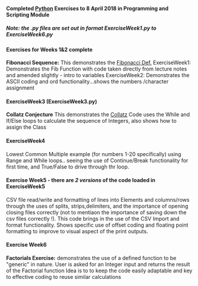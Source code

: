 #### Completed [Python](https://www.python.org/) Exercises to 8 April 2018 in Programming and Scripting Module
##### Note: the .py files are set out in format **ExerciseWeek1.py to ExerciseWeek6.py**


#### Exercises for Weeks 1&2 complete
**Fibonacci Sequence:** This demonstrates the [Fibonacci Def.](https://en.wikipedia.org/wiki/Fibonacci_number)
ExerciseWeek1: Demonstrates the Fib Function with code taken directly from lecture notes and amended slightly - intro to variables
ExerciseWeek2: Demonstrates the ASCII coding and ord functionality...shows the numbers /character assignment



#### ExerciseWeek3 (ExerciseWeek3.py)
**Collatz Conjecture** This demonstrates the [Collatz](https://en.wikipedia.org/wiki/Collatz_conjecture)
Code uses the While and If/Else loops to calculate the sequence of Integers, also shows how to assign the Class



#### ExerciseWeek4
Lowest Common Multiple example (for numbers 1-20 specifically) using Range and While loops.. seeing the use of Continue/Break functionality for first time, and True/False to drive through thr loop.



#### Exercise Week5 - there are *2 versions* of the code loaded in ExerciseWeek5
CSV file read/write and formatting of lines into Elements and columns/rows through the uses of splits, strips,delimiters, and the importance of opening closing files correctly (not to mentiaon the importance of saving down the csv files correctly !). This code brings in the use of the CSV Import and format functionality.
Shows specific use of offset coding and floating point formatting to improve to visual aspect of the print outputs. 



#### Exercise Week6
**Factorials Exercise:** demonstrates the use of a defined function to be "generic" in nature.
User is asked for an Integer input and returns the result of the Factorial function
Idea is to to keep the code easily adaptable and key to effective coding to reuse similar calculations
